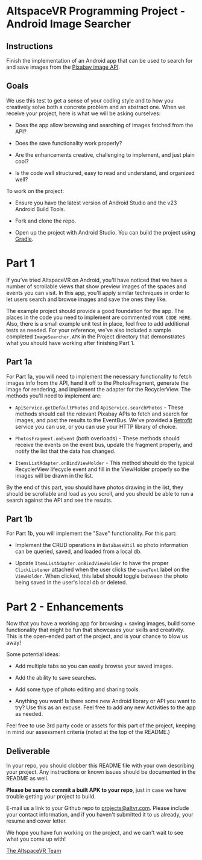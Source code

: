 # AltspaceVR Programming Project - Android Image Searcher

## Instructions

Finish the implementation of an Android app that can be used to search for and save images from the [Pixabay image API][pixabay].

## Goals

We use this test to get a sense of your coding style and to how you creatively solve both a concrete problem and an abstract one. When we receive your project, here is what we will be asking ourselves:

- Does the app allow browsing and searching of images fetched from the API?

- Does the save functionality work properly?

- Are the enhancements creative, challenging to implement, and just plain cool?

- Is the code well structured, easy to read and understand, and organized well?

To work on the project:

- Ensure you have the latest version of Android Studio and the v23 Android Build Tools.

- Fork and clone the repo.

- Open up the project with Android Studio. You can build the project using [Gradle][gradle].

# Part 1

If you’ve tried AltspaceVR on Android, you'll have noticed that we have a number of scrollable views that show preview images of the spaces and events you can visit. In this app, you'll apply similar techniques in order to let users search and browse images and save the ones they like.

The example project should provide a good foundation for the app. The places in the code you need to implement are commented `YOUR CODE HERE`. Also, there is a small example unit test in place, feel free to add additional tests as needed. For your reference, we've also included a sample completed `ImageSearcher.APK` in the Project directory that demonstrates what you should have working after finishing Part 1.

## Part 1a

For Part 1a, you will need to implement the necessary functionality to fetch images info from the API, hand it off to the PhotosFragment, generate the image for rendering, and implement the adapter for the RecyclerView. The methods you'll need to implement are:

* `ApiService.getDefaultPhotos` and `ApiService.searchPhotos` - These methods should call the relevant Pixabay APIs to fetch and search for images, and post the results to the EventBus. We've provided a [Retrofit][retrofit] service you can use, or you can use your HTTP library of choice.

* `PhotosFragment.onEvent` (both overloads) - These methods should receive the events on the event bus, update the fragment properly, and notify the list that the data has changed.

* `ItemsListAdapter.onBindViewHolder` - This method should do the typical RecyclerView lifecycle event and fill in the ViewHolder properly so the images will be drawn in the list.

By the end of this part, you should have photos drawing in the list, they should be scrollable and load as you scroll, and you should be able to run a search against the API and see the results.

## Part 1b

For Part 1b, you will implement the "Save" functionality. For this part:

* Implement the CRUD operations in `DatabaseUtil` so photo information can be queried, saved, and loaded from a local db.

* Update `ItemListAdapter.onBindViewHolder` to have the proper `ClickListener` attached when the user clicks the `saveText` label on the `ViewHolder`. When clicked, this label should toggle between the photo being saved in the user's local db or deleted.

# Part 2 - Enhancements

Now that you have a working app for browsing + saving images, build some functionality that might be fun that showcases your skills and creativity. This is the open-ended part of the project, and is your chance to blow us away!

Some potential ideas:

- Add multiple tabs so you can easily browse your saved images.

- Add the ability to save searches.

- Add some type of photo editing and sharing tools.

- Anything you want! Is there some new Android library or API you want to try? Use this as an excuse. Feel free to add any new Activities to the app as needed.

Feel free to use 3rd party code or assets for this part of the project, keeping in mind our assessment criteria (noted at the top of the README.)

## Deliverable

In your repo, you should clobber this README file with your own describing your project. Any instructions or known issues should be documented in the README as well.

**Please be sure to commit a built APK to your repo**, just in case we have trouble getting your project to build.

E-mail us a link to your Github repo to [projects@altvr.com](mailto:projects@altvr.com). Please include your contact information, and if you haven't submitted it to us already, your resume and cover letter.

We hope you have fun working on the project, and we can't wait to see what you come up with!

[The AltspaceVR Team](http://altvr.com/team/)

[gradle]: http://gradle.org/
[retrofit]: http://square.github.io/retrofit/
[pixabay]:https://pixabay.com/api/docs/
